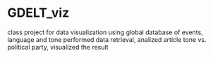 # GDELT_viz
class project for data visualization using global database of events, language and tone
performed data retrieval, analized article tone vs. political party, visualized the result
